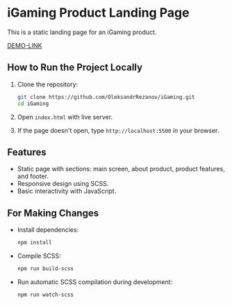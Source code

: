 # iGaming Product Landing Page

This is a static landing page for an iGaming product.

[DEMO-LINK](https://oleksandrrezanov.github.io/iGaming/)

## How to Run the Project Locally

1. Clone the repository:
    ```bash
    git clone https://github.com/OleksandrRezanov/iGaming.git
    cd iGaming
    ```

2. Open `index.html` with live server.
   
3. If the page doesn't open, type `http://localhost:5500` in your browser.

## Features

- Static page with sections: main screen, about product, product features, and footer.
- Responsive design using SCSS.
- Basic interactivity with JavaScript.

## For Making Changes

- Install dependencies:
    ```bash
    npm install
    ```

- Compile SCSS:
    ```bash
    npm run build-scss
    ```

- Run automatic SCSS compilation during development:
    ```bash
    npm run watch-scss
    ```

